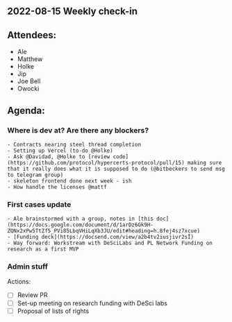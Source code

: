 ## 2022-08-15 Weekly check-in

## Attendees:
- Ale
- Matthew
- Holke
- Jip
- Joe Bell
- Owocki

## Agenda:
### Where is dev at?  Are there any blockers?
    - Contracts nearing steel thread completion
    - Setting up Vercel (to-do @Holke)
    - Ask @Davidad, @Holke to [review code](https://github.com/protocol/hypercerts-protocol/pull/15) making sure that it really does what it is supposed to do (@bitbeckers to send msg to telegram group)
    - skeleton frontend done next week - ish 
    - How handle the licenses @mattf
### First cases update
    - Ale brainstormed with a group, notes in [this doc](https://docs.google.com/document/d/1arDz6Gk9H-ZQNx2xPw5TtZf5_PVi85LbqVHiLqXb3JU/edit#heading=h.8fej4sz7xcue)
    - [Funding deck](https://docsend.com/view/a2b4tv2iusjivr2sÏ)
    - Way forward: Workstream with DeSciLabs and PL Network Funding on research as a first MVP
### Admin stuff


Actions:
- [ ] Review PR
- [ ] Set-up meeting on research funding with DeSci labs
- [ ] Proposal of lists of rights